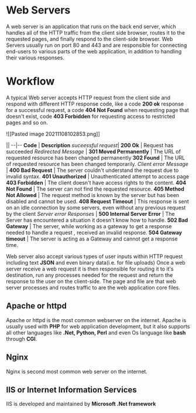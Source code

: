 # Web Servers
A web server is an application that runs on the back end server, which handles all of the HTTP traffic from the client side browser, routes it to the requested pages, and finally respond to the client-side browser. Web Servers usually run on port 80 and 443 and are responsible for connecting end-users to various parts of the web application, in addition to handling their various responses.

# Workflow
A typical Web server accepts HTTP request from the client side and respond with different HTTP response code, like a code **200 ok** response for a successful request, a code **404 Not Found** when requesting page that doesn't exist, code **403 Forbidden** for requesting access to restricted pages and so on.

![[Pasted image 20211108102853.png]]

||
--|--
**Code** | **Description**
*suceessful request*|
**200 Ok**	| Request has succeeded
*Redirected Message* |
**301 Moved Permanently** | The URL of requested resource has been changed permanently
**302 Found** | The URL of requested resource has been changed temporarily.
*Client error Message* |
**400 Bad Request** | The server couldn't understand the request due to invalid syntax.
**401 Unauthorized** | Unauthenticated attempt to access page
**403 Forbidden** | The client doesn't have access rights to the content.
**404 Not Found** | The server can not find the requested resource.
**405 Method Not Allowed** | The request method is known by the server but has been disabled and cannot be used.
**408 Request Timeout** | This response is sent on an idle connection by some servers, even without any previous request by the client 
*Server error Responses* |
**500 Internal Server Error** | The Server has encountered a situation it doesn't know how to handle.
**502 Bad Gateway** | The server, while working as a gateway to get a response needed to handle a request , received an invalid response.
**504 Gateway timeout** | The server is acting as a Gateway and cannot get a response time.

Web server also accept various types of user inputs within HTTP request including text **JSON** and even binary data(i.e. for file uploads)
Once a web server receive a web request it is then responsible for routing it to it's destination, run any processes needed for the request and return the response to the user on the client-side. The page and file are that web server processes and routes traffic to are the web application core files.

## Apache or httpd
Apache or httpd is the most common webserver on the internet. 
Apache is usually used with **PHP** for web application development, but it also supports all other languages like **.Net, Python, Perl** and even Os language like **bash** through **CGI**. 

## Nginx
Nginx is second most common web server on the internet. 

## IIS or Internet Information Services
IIS is developed and maintained by **Microsoft .Net framework** 
